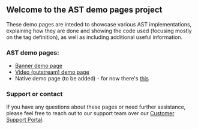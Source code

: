 ## Welcome to the AST demo pages project

These demo pages are inteded to showcase various AST implementations, explaining how they are done and showing the code used (focusing mostly on the tag definition), as well as including additional useful information.

### AST demo pages:

- [Banner demo page](https://dstefanescu7.github.io/AST-demo-pages/banner_ast_demo_page.html)
- [Video (outstream) demo page](https://dstefanescu7.github.io/AST-demo-pages/video_outstream_ast_demo_page.html)
- Native demo page (to be added) - for now there's [this](https://appnexus.github.io/native-ad-examples/)

### Support or contact

If you have any questions about these pages or need further assistance, please feel free to reach out to our support team over our [Customer Support Portal](https://help.appnexus.com).
